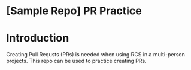 # [Sample Repo] PR Practice
# Introduction
Creating Pull Requsts (PRs) is needed when using RCS in a multi-person projects.
This repo can be used to practice creating PRs.
